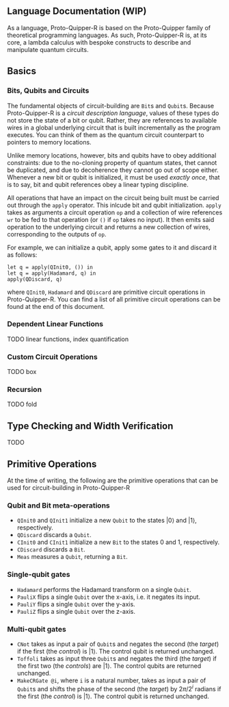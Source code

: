 ## Language Documentation (WIP)

As a language, Proto-Quipper-R is based on the Proto-Quipper family of theoretical programming languages. As such, Proto-Quipper-R is, at its core, a lambda calculus with bespoke constructs to describe and manipulate quantum circuits.

## Basics

### Bits, Qubits and Circuits
The fundamental objects of circuit-building are `Bit`s and `Qubit`s. Because Proto-Quipper-R is a *circuit description language*, values of these types do not store the state of a bit or qubit. Rather, they are references to available wires in a global underlying circuit that is built incrementally as the program executes. You can think of them as the quantum circuit counterpart to pointers to memory locations.

Unlike memory locations, however, bits and qubits have to obey additional constraints: due to the no-cloning property of quantum states, thet cannot be duplicated, and due to decoherence they cannot go out of scope either. Whenever a new bit or qubit is initialized, it must be used *exactly once*, that is to say, bit and qubit references obey a linear typing discipline.

All operations that have an impact on the circuit being built must be carried out through the `apply` operator. This inlcude bit and qubit initialization. `apply` takes as arguments a circuit operation `op` and a collection of wire references `wr` to be fed to that operation (or `()` if `op` takes no input). It then emits said operation to the underlying circuit and returns a new collection of wires, corresponding to the outputs of `op`.

For example, we can initialize a qubit, apply some gates to it and discard it as follows:
```
let q = apply(QInit0, ()) in
let q = apply(Hadamard, q) in
apply(QDiscard, q)
```
where `QInit0`, `Hadamard` and `QDiscard` are primitive circuit operations in Proto-Quipper-R. You can find a list of all primitive circuit operations can be found at the end of this document.

### Dependent Linear Functions
TODO linear functions, index quantification

### Custom Circuit Operations
TODO box

### Recursion
TODO fold

## Type Checking and Width Verification

TODO

## Primitive Operations

At the time of writing, the following are the primitive operations that can be used for circuit-building in Proto-Quipper-R

### Qubit and Bit meta-operations

- `QInit0` and `QInit1` initialize a new `Qubit` to the states $|0\rangle$ and $|1\rangle$, respectively.
- `QDiscard` discards a `Qubit`.
- `CInit0` and `CInit1` initialize a new `Bit` to the states $0$ and $1$, respectively.
- `CDiscard` discards a `Bit`.
- `Meas` measures a `Qubit`, returning a `Bit`.
  
### Single-qubit gates

- `Hadamard` performs the Hadamard transform on a single `Qubit`.
- `PauliX` flips a single `Qubit` over the x-axis, i.e. it negates its input.
- `PauliY` flips a single `Qubit` over the y-axis.
- `PauliZ` flips a single `Qubit` over the z-axis.

### Multi-qubit gates

- `CNot` takes as input a pair of `Qubit`s and negates the second (the *target*) if the first (the *control*) is $|1\rangle$. The control qubit is returned unchanged.
- `Toffoli` takes as input three `Qubit`s and negates the third (the *target*) if the first two (the *controls*) are $|1\rangle$. The control qubits are returned unchanged.
- `MakeCRGate @i`, where `i` is a natural number, takes as input a pair of `Qubit`s and shifts the phase of the second (the *target*) by $2π/2^i$ radians if the first (the *control*) is $|1\rangle$. The control qubit is returned unchanged.